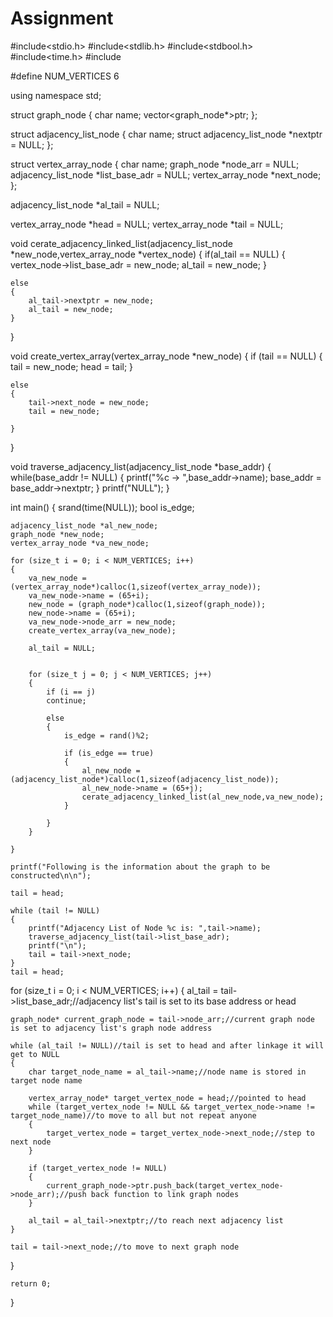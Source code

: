 # Assignment
#include<stdio.h>
#include<stdlib.h>
#include<stdbool.h>
#include<time.h>
#include<vector>

#define NUM_VERTICES 6

using namespace std;

struct graph_node
{
    char name;
    vector<graph_node*>ptr;
};

struct adjacency_list_node
{
    char name;
    struct adjacency_list_node *nextptr = NULL;
};

struct vertex_array_node
{
    char name;
    graph_node *node_arr = NULL;
    adjacency_list_node *list_base_adr = NULL;
    vertex_array_node *next_node;
};

adjacency_list_node *al_tail = NULL;

vertex_array_node *head = NULL;
vertex_array_node *tail = NULL;

void cerate_adjacency_linked_list(adjacency_list_node *new_node,vertex_array_node *vertex_node)
{
    if(al_tail == NULL)
    {
        vertex_node->list_base_adr = new_node;
        al_tail = new_node;
    }

    else
    {
        al_tail->nextptr = new_node;
        al_tail = new_node;
    }

}

void create_vertex_array(vertex_array_node *new_node)
{
    if (tail == NULL)
    {
        tail = new_node;
        head = tail;
    }

    else 
    {
        tail->next_node = new_node;
        tail = new_node;
       
    }
}

void traverse_adjacency_list(adjacency_list_node *base_addr)
{
while(base_addr != NULL)
{
    printf("%c -> ",base_addr->name);
    base_addr = base_addr->nextptr;
}
    printf("NULL");
}


int main()
{
    srand(time(NULL));
    bool is_edge;

    adjacency_list_node *al_new_node;
    graph_node *new_node;
    vertex_array_node *va_new_node;

    for (size_t i = 0; i < NUM_VERTICES; i++)
    {
        va_new_node = (vertex_array_node*)calloc(1,sizeof(vertex_array_node));
        va_new_node->name = (65+i);
        new_node = (graph_node*)calloc(1,sizeof(graph_node));
        new_node->name = (65+i); 
        va_new_node->node_arr = new_node;
        create_vertex_array(va_new_node);

        al_tail = NULL;
        

        for (size_t j = 0; j < NUM_VERTICES; j++)
        {
            if (i == j)
            continue;

            else
            {
                is_edge = rand()%2;

                if (is_edge == true)
                {
                    al_new_node = (adjacency_list_node*)calloc(1,sizeof(adjacency_list_node));
                    al_new_node->name = (65+j);
                    cerate_adjacency_linked_list(al_new_node,va_new_node);
                }

            }
        }
        
    }

    printf("Following is the information about the graph to be constructed\n\n");
    
    tail = head;

    while (tail != NULL)
    {
        printf("Adjacency List of Node %c is: ",tail->name);
        traverse_adjacency_list(tail->list_base_adr);
        printf("\n");
        tail = tail->next_node;
    }
    tail = head;

for (size_t i = 0; i < NUM_VERTICES; i++)
{
    al_tail = tail->list_base_adr;//adjacency list's tail is set to its base address or head
    
    graph_node* current_graph_node = tail->node_arr;//current graph node is set to adjacency list's graph node address

    while (al_tail != NULL)//tail is set to head and after linkage it will get to NULL
    {
        char target_node_name = al_tail->name;//node name is stored in target node name

        vertex_array_node* target_vertex_node = head;//pointed to head
        while (target_vertex_node != NULL && target_vertex_node->name != target_node_name)//to move to all but not repeat anyone
        {
            target_vertex_node = target_vertex_node->next_node;//step to next node
        }

        if (target_vertex_node != NULL)
        {
            current_graph_node->ptr.push_back(target_vertex_node->node_arr);//push back function to link graph nodes
        }

        al_tail = al_tail->nextptr;//to reach next adjacency list
    }

    tail = tail->next_node;//to move to next graph node
}


    return 0;
}
